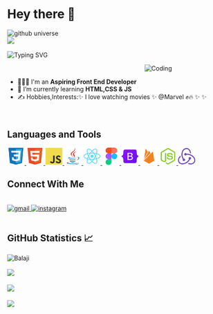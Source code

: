 # Hey there :wave:
<img height="240px" width="1080px" src="https://wallpaperaccess.com/full/3415069.png" alt="github universe" />
<br/><img src="https://readme-typing-svg.herokuapp.com?font=Kaushan+Script&size=33&pause=1000&center=true&color=d96736&width=435&lines=I'm+Balaji+Waghmare!" style="max-width: 100%;">

<img src="https://readme-typing-svg.herokuapp.com?font=Kaushan+Script&size=21&pause=1000&color=28b7eb&multiline=true&width=435&lines=I+am+a+passionate+Frontend+Developer+from+India!" alt="Typing SVG" /><br/>

<img align="right" width="37%" src="https://mir-s3-cdn-cf.behance.net/project_modules/disp/601014116770475.6068beff4640a.gif" alt="Coding" />
<br/>

- 👩🏼‍💻 I'm an **Aspiring Front End Developer**
- 🌱 I’m currently learning **HTML,CSS & JS**
- ✍️ Hobbies,Interests:✨ I love watching movies ✨ @Marvel ✊🔥 ✨ ✨
<br/>

## Languages and Tools
<p align="left"> 
<a href="https://www.w3schools.com/css/" target="_blank" rel="noreferrer"> <img src="https://raw.githubusercontent.com/devicons/devicon/master/icons/css3/css3-original.svg" alt="css3" width="40" height="40"/> </a>
<a href="https://www.w3schools.com/html/" target="_blank" rel="noreferrer"> <img src="https://raw.githubusercontent.com/devicons/devicon/master/icons/html5/html5-original.svg" alt="html5" width="40" height="40"/> </a> 
<a href="https://developer.mozilla.org/en-US/docs/Web/JavaScript" target="_blank" rel="noreferrer"> <img src="https://raw.githubusercontent.com/devicons/devicon/master/icons/javascript/javascript-original.svg" alt="javascript" width="40" height="40"/> </a>
<a href="https://www.java.com" target="_blank" rel="noreferrer"> <img src="https://raw.githubusercontent.com/devicons/devicon/master/icons/java/java-original.svg" alt="java" width="40" height="40"/> </a> 
<a href="https://react.dev/" target="_blank" rel="noreferrer"> <img src="https://raw.githubusercontent.com/devicons/devicon/master/icons/react/react-original.svg" alt="react" width="40" height="40"/> </a>
<a href="https://www.figma.com/" target="_blank" rel="noreferrer"> <img src="https://raw.githubusercontent.com/devicons/devicon/master/icons/figma/figma-original.svg" alt="figma" width="40" height="40"/> </a>
<a href="https://getbootstrap.com/" target="_blank" rel="noreferrer"> <img src="https://raw.githubusercontent.com/devicons/devicon/master/icons/bootstrap/bootstrap-original.svg" alt="bootstrap" width="40" height="40"/> </a> 
<a href="https://firebase.google.com/" target="_blank" rel="noreferrer"> <img src="https://raw.githubusercontent.com/devicons/devicon/master/icons/firebase/firebase-plain.svg" alt="firebase" width="40" height="40"/> </a>
 <a href="https://nodejs.org/en" target="_blank" rel="noreferrer"> <img src="https://raw.githubusercontent.com/devicons/devicon/master/icons/nodejs/nodejs-original.svg" alt="nodeJS" width="40" height="40"/> </a>
 <a href="https://redux.js.org/" target="_blank" rel="noreferrer"> <img src="https://raw.githubusercontent.com/devicons/devicon/master/icons/redux/redux-original.svg" alt="redux" width="40" height="40"/> </a>
</p>

## Connect With Me
<br/>
<div>
<a href="mailto:wbalaji2021@gmail.com">
<img src="https://img.icons8.com/color/1x/gmail-new.png" alt="gmail" />
</a>
<a href="https://www.instagram.com/mr._balu_____/">
<img src="https://img.icons8.com/color/1x/instagram-new.png" alt="instagram" />
</a>
</div>
</br>

## GitHub Statistics 📈
<p >
 <img src="https://komarev.com/ghpvc/?username=Balajiw920&color=0066FF&style=flat" alt="Balaji" /><br/><br/>
 <img src="https://github-readme-streak-stats.herokuapp.com/?user=Balajiw920&theme=transparent" /><br/><br/>
 <img src="https://github-readme-stats.vercel.app/api/top-langs?username=vi3003&show_icons=true&locale=en&layout=compact&theme=transparent" /><br/><br/>
  <img src="https://github-readme-stats.vercel.app/api?username=Balajiw920&show_icons=true&theme=transparent" />
</p>


<!---
Balajiw920/Balajiw920 is a ✨ special ✨ repository because its `README.md` (this file) appears on your GitHub profile.
You can click the Preview link to take a look at your changes.
--->
